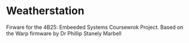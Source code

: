 # Weatherstation
Firware for the 4B25: Embeeded Systems Coursewrok Project. Based on the Warp firmware by Dr Phillip Stanely Marbell
